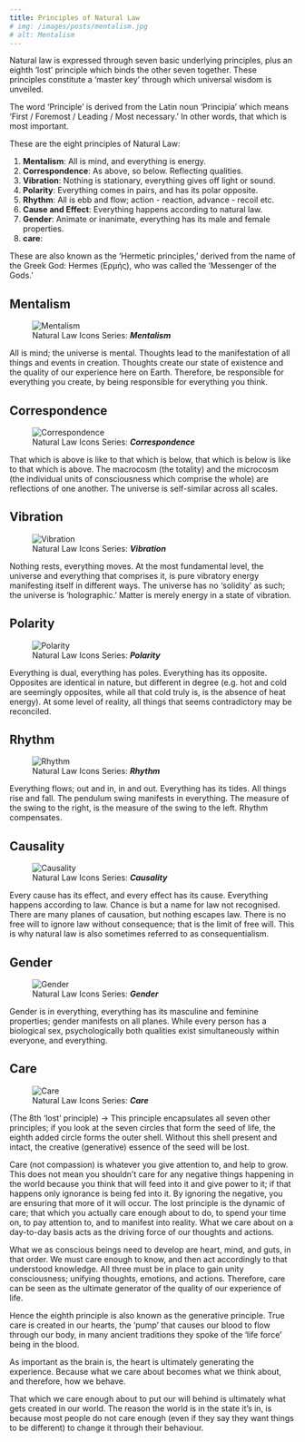 ```yaml
---
title: Principles of Natural Law
# img: /images/posts/mentalism.jpg
# alt: Mentalism
---
```


<p class="emp">
Natural law is expressed through seven basic underlying principles, plus an eighth ‘lost’ principle which binds the other seven together. These principles constitute a ‘master key’ through which universal wisdom is unveiled.
</p>

The word ‘Principle’ is derived from the Latin noun ‘Principia’ which means ‘First / Foremost / Leading / Most necessary.’ In other words, that which is most important.

These are the eight principles of Natural Law:

1. **Mentalism**: All is mind, and everything is energy.
2. **Correspondence**: As above, so below. Reflecting qualities.
3. **Vibration**: Nothing is stationary, everything gives off light or sound.
4. **Polarity**: Everything comes in pairs, and has its polar opposite.
5. **Rhythm**: All is ebb and flow; action - reaction, advance - recoil etc.
6. **Cause and Effect**: Everything happens according to natural law.
7. **Gender**: Animate or inanimate, everything has its male and female properties.
8. **care**: 

These are also known as the ‘Hermetic principles,’ derived from the name of the Greek God: Hermes (Ερμής), who was called the ‘Messenger of the Gods.’

## Mentalism

<figure>
  <img
    src="/images/posts/mentalism.jpg"
    alt="Mentalism"
  />
  <figcaption>
    Natural Law Icons Series: <b><i>Mentalism</i></b>
  </figcaption>
</figure>

<p class="emp">
  All is mind; the universe is mental. Thoughts lead to the manifestation of all things and events in creation. Thoughts create our state of existence and the quality of our experience here on Earth. Therefore, be responsible for everything you create, by being responsible for everything you think.
</p>

## Correspondence

<figure>
  <img
    src="/images/posts/correspondence.jpg"
    alt="Correspondence"
  />
  <figcaption>
    Natural Law Icons Series: <b><i>Correspondence</i></b>
  </figcaption>
</figure>

<p class="emp">
  That which is above is like to that which is below, that which is below is like to that which is above. The macrocosm (the totality) and the microcosm (the individual units of consciousness which comprise the whole) are reflections of one another. The universe is self-similar across all scales.
</p>

## Vibration

<figure>
  <img
    src="/images/posts/vibration.jpg"
    alt="Vibration"
  />
  <figcaption>
    Natural Law Icons Series: <b><i>Vibration</i></b>
  </figcaption>
</figure>

<p class="emp">
  Nothing rests, everything moves. At the most fundamental level, the universe and everything that comprises it, is pure vibratory energy manifesting itself in different ways. The universe has no ‘solidity’ as such; the universe is ‘holographic.’ Matter is merely energy in a state of vibration.
</p>

## Polarity

<figure>
  <img
    src="/images/posts/polarity.jpg"
    alt="Polarity"
  />
  <figcaption>
    Natural Law Icons Series: <b><i>Polarity</i></b>
  </figcaption>
</figure>

<p class="emp">
  Everything is dual, everything has poles. Everything has its opposite. Opposites are identical in nature, but different in degree (e.g. hot and cold are seemingly opposites, while all that cold truly is, is the absence of heat energy). At some level of reality, all things that seems contradictory may be reconciled.
</p>

## Rhythm

<figure>
  <img
    src="/images/posts/rhythm.jpg"
    alt="Rhythm"
  />
  <figcaption>
    Natural Law Icons Series: <b><i>Rhythm</i></b>
  </figcaption>
</figure>

<p class="emp">
  Everything flows; out and in, in and out. Everything has its tides. All things rise and fall. The pendulum swing manifests in everything. The measure of the swing to the right, is the measure of the swing to the left. Rhythm compensates.
</p>

## Causality

<figure>
  <img
    src="/images/posts/causality.jpg"
    alt="Causality"
  />
  <figcaption>
    Natural Law Icons Series: <b><i>Causality</i></b>
  </figcaption>
</figure>

<p class="emp">
  Every cause has its effect, and every effect has its cause. Everything happens according to law. Chance is but a name for law not recognised. There are many planes of causation, but nothing escapes law. There is no free will to ignore law without consequence; that is the limit of free will. This is why natural law is also sometimes referred to as consequentialism.
</p>

## Gender

<figure>
  <img
    src="/images/posts/gender.jpg"
    alt="Gender"
  />
  <figcaption>
    Natural Law Icons Series: <b><i>Gender</i></b>
  </figcaption>
</figure>

<p class="emp">
  Gender is in everything, everything has its masculine and feminine   properties; gender manifests on all planes. While every person has a biological sex,  psychologically both qualities exist simultaneously within everyone, and everything.
</p>

## Care

<figure>
  <img
    src="/images/posts/care.jpg"
    alt="Care"
  />
  <figcaption>
    Natural Law Icons Series: <b><i>Care</i></b>
  </figcaption>
</figure>

<p class="emp">
(The 8th ‘lost’ principle) → This principle encapsulates all seven other principles; if you look at the seven circles that form the seed of life, the eighth added circle forms the outer shell. Without this shell present and intact, the creative (generative) essence of the seed will be lost.
</p>

Care (not compassion) is whatever you give attention to, and help to grow. This does not mean you shouldn’t care for any negative things happening in the world because you think that will feed into it and give power to it; if that happens only ignorance is being fed into it. By ignoring the negative, you are ensuring that more of it will occur. The lost principle is the dynamic of care; that which you actually care enough about to do, to spend your time on, to pay attention to, and to manifest into reality. What we care about on a day-to-day basis acts as the driving force of our thoughts and actions.

What we as conscious beings need to develop are heart, mind, and guts, in that order. We
must care enough to know, and then act accordingly to that understood knowledge. All three
must be in place to gain unity consciousness; unifying thoughts, emotions, and actions.
Therefore, care can be seen as the ultimate generator of the quality of our experience of life.

Hence the eighth principle is also known as the generative principle. True care is created in our hearts, the ‘pump’ that causes our blood to flow through our body, in many ancient
traditions they spoke of the ‘life force’ being in the blood.

As important as the brain is, the heart is ultimately generating the experience. Because what we care about becomes what we think about, and therefore, how we behave.

That which we care enough about to put our will behind is ultimately what gets created in our world. The reason the world is in the state it’s in, is because most people do not care enough (even if they say they want things to be different) to change it through their behaviour.